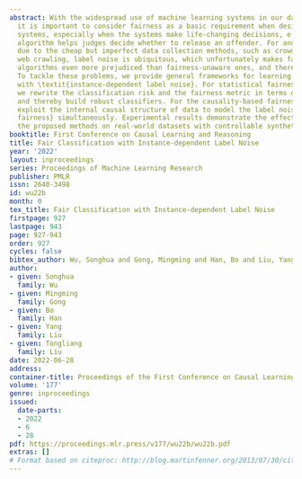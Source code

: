 ```yaml
---
abstract: With the widespread use of machine learning systems in our daily lives,
  it is important to consider fairness as a basic requirement when designing these
  systems, especially when the systems make life-changing decisions, e.g., \textit{COMPAS}
  algorithm helps judges decide whether to release an offender. For another thing,
  due to the cheap but imperfect data collection methods, such as crowdsourcing and
  web crawling, label noise is ubiquitous, which unfortunately makes fairness-aware
  algorithms even more prejudiced than fairness-unaware ones, and thereby harmful.
  To tackle these problems, we provide general frameworks for learning fair classifiers
  with \textit{instance-dependent label noise}. For statistical fairness notions,
  we rewrite the classification risk and the fairness metric in terms of noisy data
  and thereby build robust classifiers. For the causality-based fairness notion, we
  exploit the internal causal structure of data to model the label noise and \textit{counterfactual
  fairness} simultaneously. Experimental results demonstrate the effectiveness of
  the proposed methods on real-world datasets with controllable synthetic label noise.
booktitle: First Conference on Causal Learning and Reasoning
title: Fair Classification with Instance-dependent Label Noise
year: '2022'
layout: inproceedings
series: Proceedings of Machine Learning Research
publisher: PMLR
issn: 2640-3498
id: wu22b
month: 0
tex_title: Fair Classification with Instance-dependent Label Noise
firstpage: 927
lastpage: 943
page: 927-943
order: 927
cycles: false
bibtex_author: Wu, Songhua and Gong, Mingming and Han, Bo and Liu, Yang and Liu, Tongliang
author:
- given: Songhua
  family: Wu
- given: Mingming
  family: Gong
- given: Bo
  family: Han
- given: Yang
  family: Liu
- given: Tongliang
  family: Liu
date: 2022-06-28
address:
container-title: Proceedings of the First Conference on Causal Learning and Reasoning
volume: '177'
genre: inproceedings
issued:
  date-parts:
  - 2022
  - 6
  - 28
pdf: https://proceedings.mlr.press/v177/wu22b/wu22b.pdf
extras: []
# Format based on citeproc: http://blog.martinfenner.org/2013/07/30/citeproc-yaml-for-bibliographies/
---
```

